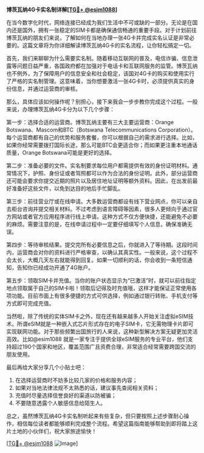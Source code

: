 **博茨瓦纳4G卡实名制详解[[TG💪+ @esim1088](https://t.me/s/esim1088)]**

在当今数字化时代，网络连接已经成为我们生活中不可或缺的一部分。无论是在国内还是国外，拥有一张稳定的SIM卡都是确保通信畅通的重要手段。对于计划前往博茨瓦纳的朋友们来说，了解如何在当地办理一张4G卡并完成实名认证是非常必要的。这篇文章将为你详细解读博茨瓦纳4G卡的实名流程，让你轻松搞定一切。

首先，我们来聊聊为什么需要实名制。随着移动互联网的普及，电信诈骗、信息泄露等问题日益严重，各国政府都在加强对于电话卡和互联网服务的监管。博茨瓦纳也不例外，为了保障用户的信息安全和社会稳定，该国对4G卡的购买和使用实行了严格的实名制管理。这意味着，当你想要激活一张4G卡时，必须提供真实的身份信息，并通过运营商的审核。

那么，具体应该如何操作呢？别担心，接下来我会一步步教你完成这个过程。一般来说，办理博茨瓦纳4G卡分为以下几个步骤：

第一步：选择合适的运营商。博茨瓦纳主要有三大主要运营商：Orange Botswana、Mascom和BTC（Botswana Telecommunications Corporation）。每个运营商都有自己的优势和服务套餐，你可以根据自己的需求进行选择。比如，如果你经常需要拨打国际长途，那么可能BTC会更适合你；而如果更注重本地通话质量，Orange Botswana可能是更好的选择。

第二步：准备必要的文件。实名制要求每位用户都需提供有效的身份证明材料。通常情况下，护照、身份证或者驾照都可以作为合法的身份证明。此外，部分运营商还可能会要求你提交近期的照片以及居住地址证明等额外资料。因此，在出发前最好准备好这些文件，以免到达目的地后手忙脚乱。

第三步：前往营业厅或在线申请。大多数运营商都设有线下营业网点，你可以亲自去柜台咨询并提交相关材料。不过考虑到语言障碍等因素，很多人更倾向于通过官方网站或者官方应用程序进行线上申请。这种方式不仅方便快捷，还能避免不必要的麻烦。需要注意的是，在线申请过程中一定要仔细填写个人信息，确保准确无误。

第四步：等待审核结果。提交完所有必要信息之后，你就进入了等待期。这段时间内，运营商会对你的资料进行严格审查，以确认其真实性。一般来说，这个过程不会太长，大概几天左右就能得到回复。如果一切顺利的话，你会收到一条短信通知，告知你已经成功开通了4G账户。

第五步：领取SIM卡并充值。当你的账户状态显示为“已激活”时，就可以前往指定地点领取属于自己的SIM卡啦！领取后记得及时充值哦，这样才能保证正常使用各项功能。目前市面上有很多便捷的方式可供选择，例如通过银行转账、手机支付等方式即可完成充值。

当然啦，除了传统的实体SIM卡之外，现在还有越来越多人开始关注虚拟eSIM技术。所谓eSIM就是一种嵌入式芯片形式存在的电子SIM卡，它无需物理卡片即可实现联网功能。对于那些频繁出国旅行的人来说，这种新型解决方案无疑更加灵活高效。比如@esim1088 就是一家专注于提供全球eSIM服务的专业平台，他们支持超过190个国家和地区，覆盖范围广且资费合理，非常适合经常需要跨国交流的朋友使用。

最后再给大家分享几个小贴士吧：
1. 在选择运营商时不妨多比较几家的价格和服务内容；
2. 如果对当地法律法规不太熟悉的话，建议事先查阅相关资料；
3. 充值时尽量选择信誉良好的渠道以防被骗；
4. 不要随意透露个人敏感信息给陌生人。

总之，虽然博茨瓦纳4G卡实名制听起来有些复杂，但只要按照上述步骤耐心操作，相信每位读者都能够顺利完成整个流程。希望这篇指南能够帮助到即将踏上这片土地的小伙伴们，祝大家旅途愉快！

[[TG💪+ @esim1088](https://t.me/s/esim1088) ![Image](https://i.postimg.cc/4NQfJmqS/Snipaste-2025-05-13-00-14-12.png)]
